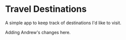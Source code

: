 # Travel Destinations

A simple app to keep track of destinations I'd like to visit.

Adding Andrew's changes here.
